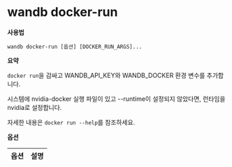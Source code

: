 
# wandb docker-run

**사용법**

`wandb docker-run [옵션] [DOCKER_RUN_ARGS]...`

**요약**

`docker run`을 감싸고 WANDB_API_KEY와 WANDB_DOCKER 환경 변수를 추가합니다.

시스템에 nvidia-docker 실행 파일이 있고 --runtime이 설정되지 않았다면, 런타임을 nvidia로 설정합니다.

자세한 내용은 `docker run --help`를 참조하세요.

**옵션**

| **옵션** | **설명** |
| :--- | :--- |